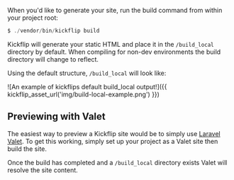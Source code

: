 When you'd like to generate your site, run the build command from within your project root:

```php
$ ./vendor/bin/kickflip build
```

Kickflip will generate your static HTML and place it in the `/build_local` directory by default.
When compiling for non-dev environments the build directory will change to reflect.

Using the default structure, `/build_local` will look like:

![An example of kickflips default build_local output!]({{ kickflip_asset_url('img/build-local-example.png') }})

## Previewing with Valet
The easiest way to preview a Kickflip site would be to simply use [Laravel Valet](https://laravel.com/docs/8.x/valet).
To get this working, simply set up your project as a Valet site then build the site.

Once the build has completed and a `/build_local` directory exists Valet will resolve the site content.